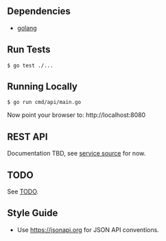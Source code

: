 ## Dependencies

- [golang](https://golang.org/doc/install)

## Run Tests

```
$ go test ./...
```

## Running Locally

```
$ go run cmd/api/main.go
```

Now point your browser to: http://localhost:8080

## REST API

Documentation TBD, see [service source](services/sets.go) for now.

## TODO

See [TODO](TODO.md).

## Style Guide

* Use https://jsonapi.org for JSON API conventions.
